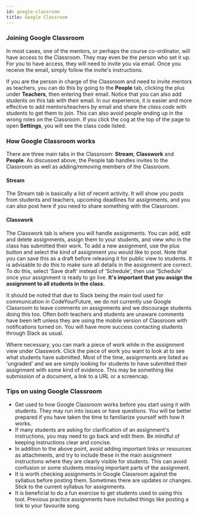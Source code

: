 ```yaml
---
id: google-classroom
title: Google Classroom
---
```


### Joining Google Classroom

In most cases, one of the mentors, or perhaps the course co-ordinator, will have access to the Classroom. They may even be the person who set it up. For you to have access, they will need to invite you via email. Once you receive the email, simply follow the invite's instructions.

If you are the person in charge of the Classroom and need to invite mentors as teachers, you can do this by going to the **People** tab, clicking the plus under **Teachers**, then entering their email. Notice that you can also add students on this tab with their email. In our experience, it is easier and more effective to add mentors/teachers by email and share the *class code* with students to get them to join. This can also avoid people ending up in the wrong roles on the Classroom. If you click the cog at the top of the page to open **Settings**, you will see the class code listed.

### How Google Classroom works

There are three main tabs in the Classroom: **Stream**, **Classwork** and **People**. As discussed above, the People tab handles invites to the Classroom as well as adding/removing members of the Classroom.

#### Stream

The Stream tab is basically a list of recent activity. It will show you posts from students and teachers, upcoming deadlines for assignments, and you can also post here if you need to share something with the Classroom.

#### Classwork

The Classwork tab is where you will handle assignments. You can add, edit and delete assignments, assign them to your students, and view who in the class has submitted their work. To add a new assignment, use the plus button and select the kind of assignment you would like to post. Note that you can save this as a draft before releasing it for public view to students. It is advisable to do this to make sure all details in the assignment are correct. To do this, select 'Save draft' instead of 'Schedule', then use 'Schedule' once your assignment is ready to go live. **It's important that you assign the assignment to all students in the class.**

It should be noted that due to Slack being the main tool used for communication in CodeYourFuture, we do not currently use Google Classroom to leave comments on assignments and we discourage students doing this too. Often both teachers and students are unaware comments have been left unless they are using the mobile version of Classroom with notifications turned on. You will have more success contacting students through Slack as usual.

Where necessary, you can mark a piece of work while in the assignment view under Classwork. Click the piece of work you want to look at to see what students have submitted. Most of the time, assignments are listed as 'ungraded' and we are simply looking for students to have submitted their assignment with some kind of evidence. This may be something like submission of a document, a link to a URL or a screencap.

### Tips on using Google Classroom

- Get used to how Google Classroom works before you start using it with students. They may run into issues or have questions. You will be better prepared if you have taken the time to familiarize yourself with how it works.
- If many students are asking for clarification of an assignment's instructions, you may need to go back and edit them. Be mindful of keeping instructions clear and concise.
- In addition to the above point, avoid adding important links or resources as attachments, and try to include these in the main assignment instructions where they are clearly visible for students. This can avoid confusion or some students missing important parts of the assignment.
- It is worth checking assignments in Google Classroom against the syllabus before posting them. Sometimes there are updates or changes. Stick to the current syllabus for assignments.
- It is beneficial to do a fun exercise to get students used to using this tool. Previous practice assignments have included things like posting a link to your favourite song.
